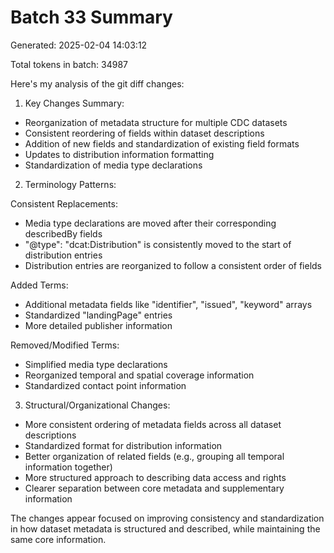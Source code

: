 # Batch 33 Summary

Generated: 2025-02-04 14:03:12

Total tokens in batch: 34987

Here's my analysis of the git diff changes:

1. Key Changes Summary:
- Reorganization of metadata structure for multiple CDC datasets
- Consistent reordering of fields within dataset descriptions
- Addition of new fields and standardization of existing field formats
- Updates to distribution information formatting
- Standardization of media type declarations

2. Terminology Patterns:

Consistent Replacements:
- Media type declarations are moved after their corresponding describedBy fields
- "@type": "dcat:Distribution" is consistently moved to the start of distribution entries
- Distribution entries are reorganized to follow a consistent order of fields

Added Terms:
- Additional metadata fields like "identifier", "issued", "keyword" arrays
- Standardized "landingPage" entries
- More detailed publisher information

Removed/Modified Terms:
- Simplified media type declarations
- Reorganized temporal and spatial coverage information
- Standardized contact point information

3. Structural/Organizational Changes:
- More consistent ordering of metadata fields across all dataset descriptions
- Standardized format for distribution information
- Better organization of related fields (e.g., grouping all temporal information together)
- More structured approach to describing data access and rights
- Clearer separation between core metadata and supplementary information

The changes appear focused on improving consistency and standardization in how dataset metadata is structured and described, while maintaining the same core information.